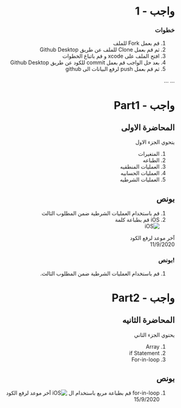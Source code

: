 <div dir="rtl">

# واجب  - 1

### خطوات 


1. قم  بعمل Fork للملف 
2.   ثم قم بعمل Clone للملف عن طريق Github Desktop
3.  افتح الملف على xcode و قم باتباع الخطوات
4.  بعد حل الواجب قم بعمل  commit للكود عن طريق Github Desktop
5.  ثم قم بعمل push لرفع البيانات الى github

...
...
# واجب  - Part1 
## المحاضرة الاولى
 يتحوي الجزء الاول 
1. المتغيرات
2. الطباعه
3. العمليات المنطقيه
4. العمليات الحسابيه
5. العمليات الشرطيه
## بونص
1. قم باستخدام العمليات الشرطية ضمن المطلوب الثالث
2. iOS قم بطباعة كلمة  
![iOS](https://github.com/kuwaitcodes/ios-hw-1/blob/master/ios.png)


آخر موعد لرفع الكود\
11/9/2020

### !بونص 
1.  قم باستخدام العمليات الشرطية ضمن المطلوب الثالث.

# واجب  - Part2
## المحاضرة الثانيه
يحتوي الجزء الثاني 
1. Array
2. if Statement 
3. For-in-loop
## بونص
1. for-in-loop قم بطباعة مربع باستخدام ال 
![iOS]()
آخر موعد لرفع الكود\
15/9/2020

</div>
